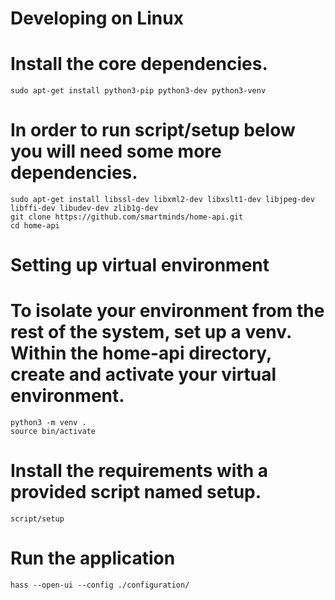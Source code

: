 # Developing on Linux
# Install the core dependencies.

```shell
sudo apt-get install python3-pip python3-dev python3-venv
```

# In order to run script/setup below you will need some more dependencies.

```shell
sudo apt-get install libssl-dev libxml2-dev libxslt1-dev libjpeg-dev libffi-dev libudev-dev zlib1g-dev
git clone https://github.com/smartminds/home-api.git
cd home-api
```

# Setting up virtual environment

# To isolate your environment from the rest of the system, set up a venv. Within the home-api directory, create and activate your virtual environment.

```shell
python3 -m venv .
source bin/activate
```

# Install the requirements with a provided script named setup.

```shell
script/setup
```

# Run the application
```shell
hass --open-ui --config ./configuration/
```